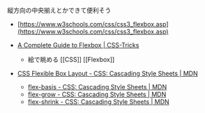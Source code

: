 
縦方向の中央揃えとかできて便利そう
- [https://www.w3schools.com/css/css3_flexbox.asp](https://www.w3schools.com/css/css3_flexbox.asp)
- [A Complete Guide to Flexbox | CSS-Tricks](https://css-tricks.com/snippets/css/a-guide-to-flexbox/)
    - 絵で眺める
[[CSS]] [[Flexbox]]

- [CSS Flexible Box Layout - CSS: Cascading Style Sheets | MDN](https://developer.mozilla.org/en-US/docs/Web/CSS/CSS_Flexible_Box_Layout)
    - [flex-basis - CSS: Cascading Style Sheets | MDN](https://developer.mozilla.org/en-US/docs/Web/CSS/flex-basis)
    - [flex-grow - CSS: Cascading Style Sheets | MDN](https://developer.mozilla.org/en-US/docs/Web/CSS/flex-grow)
    - [flex-shrink - CSS: Cascading Style Sheets | MDN](https://developer.mozilla.org/en-US/docs/Web/CSS/flex-shrink)
